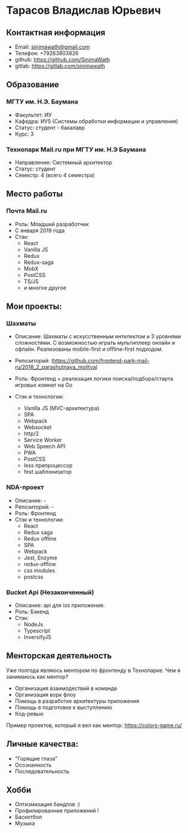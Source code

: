 # Тарасов Владислав Юрьевич
## Контактная информация
 - Email: sinimawath@gmail.com
 - Телефон: +79263803826
 - github: https://github.com/SinimaWath
 - gitlab: https://gitlab.com/sinimawath
## Образование
### МГТУ им. Н.Э. Баумана
  - Факультет: ИУ
  - Кафедра: ИУ5 (Системы обработки информации и управления)
  - Статус: студент - бакалавр
  - Курс: 3
  
### Технопарк Mail.ru при МГТУ им. Н.Э Баумана
  - Направление: Системный архитектор
  - Статус: студент
  - Семестр: 4 (всего 4 семестра)
    
## Место работы
### Почта Mail.ru
  - Роль: Младший разработчик
  - С января 2019 года
  - Стэк: 
    - React
    - Vanilla JS
    - Redux
    - Redux-saga 
    - MobX 
    - PostCSS
    - TS/JS
    - и многое другое
  
## Мои проекты:
### Шахматы
  
  - Описание: Шахматы с искусственным интелектом и 3 уровнями сложностями. С возможностью играть мультиплеер онлайн и офлайн. Реализованы mobile-first и offline-first подходом. 
  - Репозиторий: (https://github.com/frontend-park-mail-ru/2018_2_parashutnaya_molitva)
 
  - Роль: Фронтенд + реализация логики поиска/подбора/старта игровых комнат на Go
  
  - Стэк и технологии:
    - Vanilla JS (MVC-архитектура)
    - SPA
    - Webpack
    - Websocket
    - http/2
    - Service Worker
    - Web Speech API
    - PWA
    - PostCSS
    - less препроцессор
    - fest шаблонизатор

### NDA-проект
  - Описание: -
  - Репозиторий: -
  - Роль: Фронтенд
  - Стэк и технологии:
    - React
    - Redux saga
    - Redux offline
    - SPA
    - Webpack
    - Jest, Enzyme
    - redux-offline
    - css modules
    - postcss
    
### Bucket Api (Незаконченный)
  - Описание: api для ios приложения.
  - Роль: Бэкенд
  - Стэк:
    - NodeJs
    - Typescript
    - InversifyJS
    
## Менторская деятельность
  Уже полгода являюсь ментором по фронтенду в Технопарке. Чем я занимаюсь как ментор?
  - Организация взаимодествий в команде
  - Организация ворк флоу
  - Помощь в разработке архитектуры приложения
  - Помощь в подготовке к выступлению
  - Код-ревью
    
  Пример проектов, который я вел как ментор: https://colors-game.ru/
  
## Личные качества:
  - "Горящие глаза"
  - Осознанность
  - Последовательность

## Хобби
  - Оптизмизация бандлов :)
  - Профилированние приложений !
  - Баскетбол
  - Музыка
